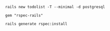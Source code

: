 ``rails new todolist -T --minimal -d postgresql``

``gem "rspec-rails"``

``rails generate rspec:install``

